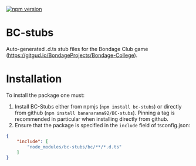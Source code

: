 [![npm version](https://badge.fury.io/js/bc-stubs.svg)](https://badge.fury.io/js/bc-stubs)

# BC-stubs
Auto-generated .d.ts stub files for the Bondage Club game (https://gitgud.io/BondageProjects/Bondage-College).

# Installation
To install the package one must:

1. Install BC-Stubs either from npmjs (`npm install bc-stubs`) or directly from github (`npm install bananarama92/BC-stubs`). Pinning a tag is recommended in particular when installing directly from github.
2. Ensure that the package is specified in the `include` field of tsconfig.json:

```json
{
    "include": [
        "node_modules/bc-stubs/bc/**/*.d.ts"
    ]
}
```
